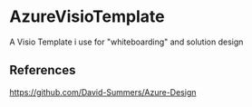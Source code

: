 # AzureVisioTemplate

A Visio Template i use for "whiteboarding" and solution design

## References

https://github.com/David-Summers/Azure-Design

